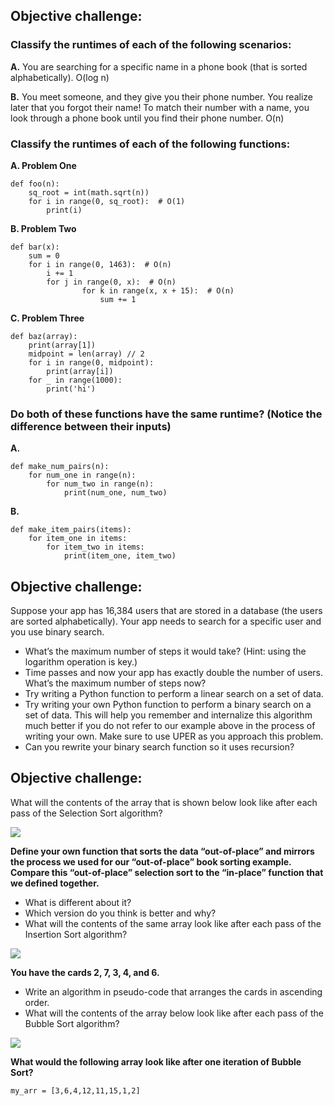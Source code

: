 ## Objective challenge:

### Classify the runtimes of each of the following scenarios:

**A.** You are searching for a specific name in a phone book (that is sorted alphabetically).
O(log n)

**B.** You meet someone, and they give you their phone number. You realize later that you forgot their name! To match their number with a name, you look through a phone book until you find their phone number.
O(n)

### Classify the runtimes of each of the following functions:

**A. Problem One**
```
def foo(n):
    sq_root = int(math.sqrt(n))
    for i in range(0, sq_root):  # O(1)
        print(i)
```

**B. Problem Two**
```
def bar(x):
    sum = 0
    for i in range(0, 1463):  # O(n)
        i += 1
        for j in range(0, x):  # O(n)
                for k in range(x, x + 15):  # O(n)
                    sum += 1
```

**C. Problem Three**
```
def baz(array):
    print(array[1])
    midpoint = len(array) // 2
    for i in range(0, midpoint):
        print(array[i])
    for _ in range(1000):
        print('hi')
```

### Do both of these functions have the same runtime? (Notice the difference between their inputs)

**A.**
```
def make_num_pairs(n):
    for num_one in range(n):
        for num_two in range(n):
            print(num_one, num_two)
```

**B.**
```
def make_item_pairs(items):
    for item_one in items:
        for item_two in items:
            print(item_one, item_two)
```

## Objective challenge:

Suppose your app has 16,384 users that are stored in a database (the users are sorted alphabetically). Your app needs to search for a specific user and you use binary search.
- What’s the maximum number of steps it would take? (Hint: using the logarithm operation is key.)
- Time passes and now your app has exactly double the number of users. What’s the maximum number of steps now?
- Try writing a Python function to perform a linear search on a set of data.
- Try writing your own Python function to perform a binary search on a set of data. This will help you remember and internalize this algorithm much better if you do not refer to our example above in the process of writing your own. Make sure to use UPER as you approach this problem.
- Can you rewrite your binary search function so it uses recursion?


## Objective challenge:
What will the contents of the array that is shown below look like after each pass of the Selection Sort algorithm?

![](https://tk-assets.lambdaschool.com/37acef2d-38c3-4479-a7db-582fa68943e1_Resources23.png)

**Define your own function that sorts the data “out-of-place” and mirrors the process we used for our “out-of-place” book sorting example. Compare this “out-of-place” selection sort to the “in-place” function that we defined together.**
- What is different about it?
- Which version do you think is better and why?
- What will the contents of the same array look like after each pass of the Insertion Sort algorithm?

![](https://tk-assets.lambdaschool.com/37acef2d-38c3-4479-a7db-582fa68943e1_Resources23.png)


**You have the cards 2, 7, 3, 4, and 6.**
- Write an algorithm in pseudo-code that arranges the cards in ascending order.
- What will the contents of the array below look like after each pass of the Bubble Sort algorithm?

![](https://tk-assets.lambdaschool.com/37acef2d-38c3-4479-a7db-582fa68943e1_Resources23.png)


**What would the following array look like after one iteration of Bubble Sort?**

```my_arr = [3,6,4,12,11,15,1,2]```

